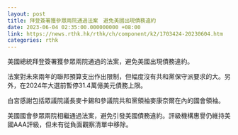 ```yaml
---
layout: post
title: 拜登簽署獲參眾兩院通過法案　避免美國出現債務違約
date: 2023-06-04 02:35:00.000000000 +08:00
link: https://news.rthk.hk/rthk/ch/component/k2/1703424-20230604.htm
categories: rthk
---
```


美國總統拜登簽署獲參眾兩院通過的法案，避免美國出現債務違約。

法案對未來兩年的聯邦預算支出作出限制，但幅度沒有共和黨保守派要求的大。另外，在2024年大選前暫停31.4萬億美元債務上限。

白宮感謝包括眾議院議長麥卡錫和參議院共和黨領袖麥康奈爾在內的國會領袖。

美國國會參眾兩院相繼通過法案，避免引發美國債務違約。評級機構惠譽仍維持美國AAA評級，但未有從負面觀察清單中移除。
